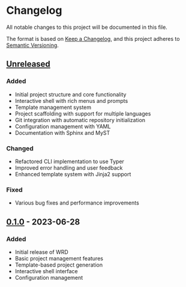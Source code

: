 # Changelog

All notable changes to this project will be documented in this file.

The format is based on [Keep a Changelog](https://keepachangelog.com/en/1.0.0/),
and this project adheres to [Semantic Versioning](https://semver.org/spec/v2.0.0.html).

## [Unreleased]

### Added
- Initial project structure and core functionality
- Interactive shell with rich menus and prompts
- Template management system
- Project scaffolding with support for multiple languages
- Git integration with automatic repository initialization
- Configuration management with YAML
- Documentation with Sphinx and MyST

### Changed
- Refactored CLI implementation to use Typer
- Improved error handling and user feedback
- Enhanced template system with Jinja2 support

### Fixed
- Various bug fixes and performance improvements

## [0.1.0] - 2023-06-28

### Added
- Initial release of WRD
- Basic project management features
- Template-based project generation
- Interactive shell interface
- Configuration management

[Unreleased]: https://github.com/wronai/wrd/compare/v0.1.0...HEAD
[0.1.0]: https://github.com/wronai/wrd/releases/tag/v0.1.0
